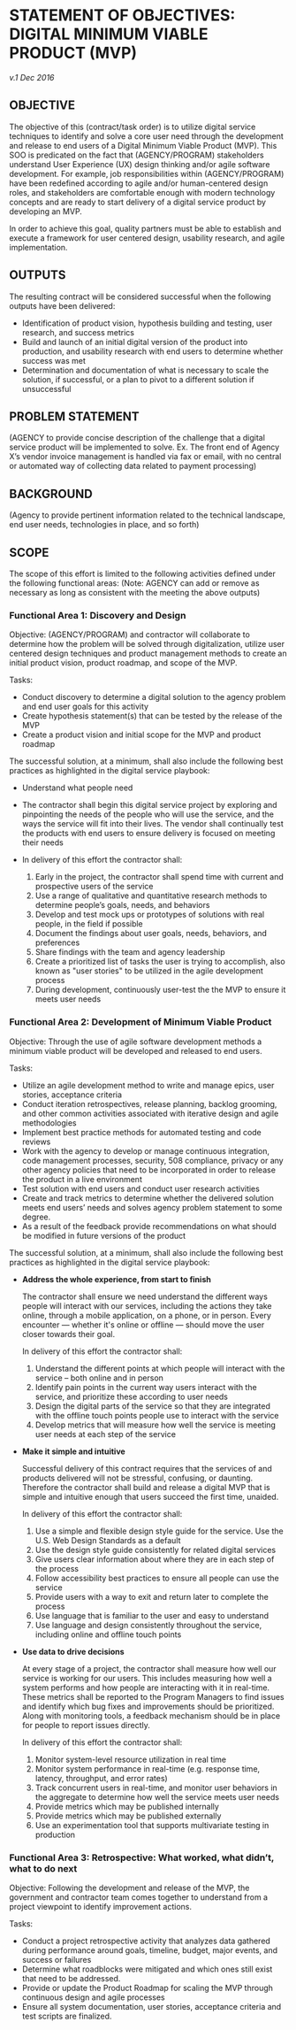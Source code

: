 # STATEMENT OF OBJECTIVES: DIGITAL MINIMUM VIABLE PRODUCT (MVP)
*v.1 Dec 2016*

## OBJECTIVE

The objective of this (contract/task order) is to utilize digital service techniques to identify and solve a core user need through the development and release to end users of a Digital Minimum Viable Product (MVP).  This SOO is predicated on the fact that (AGENCY/PROGRAM) stakeholders understand User Experience (UX) design thinking and/or agile software development. For example, job responsibilities within (AGENCY/PROGRAM) have been redefined according to agile and/or human-centered design roles, and stakeholders are comfortable enough with modern technology concepts and are ready to start delivery of a digital service product by developing an MVP.

In order to achieve this goal, quality partners must be able to establish and execute a framework for user centered design, usability research, and agile implementation. 

## OUTPUTS

The resulting contract will be considered successful when the following outputs have been delivered: 

*	Identification of product vision, hypothesis building and testing, user research, and success metrics
*	Build and launch of an initial digital version of the product into production, and usability research with end users to determine whether success was met
*	Determination and documentation of what is necessary to scale the solution, if successful, or a plan to pivot to a different solution if unsuccessful   

## PROBLEM STATEMENT

(AGENCY to provide concise description of the challenge that a digital service product will be implemented to solve. Ex. The front end of Agency X’s vendor invoice management is handled via fax or email, with no central or automated way of collecting data related to payment processing) 

## BACKGROUND

(Agency to provide pertinent information related to the technical landscape, end user needs, technologies in place, and so forth) 

## SCOPE

The scope of this effort is limited to the following activities defined under the following functional areas: (Note: AGENCY can add or remove as necessary as long as consistent with the meeting the above outputs) 

### Functional Area 1: Discovery and Design

Objective: (AGENCY/PROGRAM) and contractor will collaborate to determine how the problem will be solved through digitalization, utilize user centered design techniques and product management methods to create an initial product vision, product roadmap, and scope of the MVP.

Tasks: 

*	Conduct discovery to determine a digital solution to the agency problem and end user goals for this activity
*	Create hypothesis statement(s) that can be tested by the release of the MVP
*	Create a product vision and initial scope for the MVP and product roadmap

The successful solution, at a minimum, shall also include the following best practices as highlighted in the digital service playbook: 

* Understand what people need
* The contractor shall begin this digital service project by exploring and pinpointing the needs of the people who will use the service, and the ways the service will fit into their lives. The vendor shall continually test the products with end users to ensure delivery is focused on meeting their needs
* In delivery of this effort the contractor shall:

  1.	Early in the project, the contractor shall spend time with current and prospective users of the service
  2.	Use a range of qualitative and quantitative research methods to determine people’s goals, needs, and behaviors
  3.	Develop and test mock ups or prototypes of solutions with real people, in the field if possible
  4.	Document the findings about user goals, needs, behaviors, and preferences
  5.	Share findings with the team and agency leadership
  6.	Create a prioritized list of tasks the user is trying to accomplish, also known as "user stories" to be utilized in the agile development process
  7.	During development, continuously user-test the the MVP to ensure it meets user needs

### Functional Area 2: Development of Minimum Viable Product 

Objective: Through the use of agile software development methods a minimum viable product will be developed and released to end users. 

Tasks: 

*	Utilize an agile development method to write and manage epics, user stories, acceptance criteria 
*	Conduct iteration retrospectives, release planning, backlog grooming, and other common activities associated with iterative design and agile methodologies
*	Implement best practice methods for automated testing and code reviews
*	Work with the agency to develop or manage continuous integration, code management processes, security, 508 compliance, privacy or any other agency policies that need to be incorporated in order to release the product in a live environment
*	Test solution with end users and conduct user research activities 
*	Create and track metrics to determine whether the delivered solution meets end users’ needs and solves agency problem statement to some degree. 
*	As a result of the feedback provide recommendations on what should be modified in future versions of the product

The successful solution, at a minimum, shall also include the following best practices as highlighted in the digital service playbook: 

* **Address the whole experience, from start to finish**
  
  The contractor shall ensure we need understand the different ways people will interact with our services, including the actions they take online, through a mobile application, on a phone, or in person. Every encounter — whether it's online or offline — should move the user closer towards their goal.

  In delivery of this effort the contractor shall:
    1.	Understand the different points at which people will interact with the service – both online and in person
    2.	Identify pain points in the current way users interact with the service, and prioritize these according to user needs
    3.	Design the digital parts of the service so that they are integrated with the offline touch points people use to interact with the service
    4.	Develop metrics that will measure how well the service is meeting user needs at each step of the service

* **Make it simple and intuitive**

  Successful delivery of this contract requires that the services of and products delivered will not be stressful, confusing, or daunting. Therefore the contractor shall build and release a digital MVP that is simple and intuitive enough that users succeed the first time, unaided.

  In delivery of this effort the contractor shall:
    1.	Use a simple and flexible design style guide for the service. Use the U.S. Web Design Standards as a default
    2.	Use the design style guide consistently for related digital services
    3.	Give users clear information about where they are in each step of the process
    4.	Follow accessibility best practices to ensure all people can use the service
    5.	Provide users with a way to exit and return later to complete the process
    6.	Use language that is familiar to the user and easy to understand
    7.	Use language and design consistently throughout the service, including online and offline touch points

* **Use data to drive decisions**

  At every stage of a project, the contractor shall measure how well our service is working for our users. This includes measuring how well a system performs and how people are interacting with it in real-time. These metrics shall be reported to the Program Managers to find issues and identify which bug fixes and improvements should be prioritized. Along with monitoring tools, a feedback mechanism should be in place for people to report issues directly.

  In delivery of this effort the contractor shall:
    1.	Monitor system-level resource utilization in real time
    2.	Monitor system performance in real-time (e.g. response time, latency, throughput, and error rates)
    3.	Track concurrent users in real-time, and monitor user behaviors in the aggregate to determine how well the service meets user needs
    4.	Provide metrics which may be published internally
    5.	Provide metrics which may be published externally
    6.	Use an experimentation tool that supports multivariate testing in production

### Functional Area 3: Retrospective: What worked, what didn’t, what to do next 

Objective: Following the development and release of the MVP, the government and contractor team comes together to understand from a project viewpoint to identify improvement actions. 

Tasks: 

*	Conduct a project retrospective activity that analyzes data gathered during performance around goals, timeline, budget, major events, and success or failures
*	Determine what roadblocks were mitigated and which ones still exist that need to be addressed. 
*	Provide or update the Product Roadmap for scaling the MVP through continuous design and agile processes
*	Ensure all system documentation, user stories, acceptance criteria and test scripts are finalized. 
